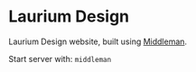 # Laurium Design

Laurium Design website, built using [Middleman](http://middlemanapp.com).

Start server with: `middleman`
